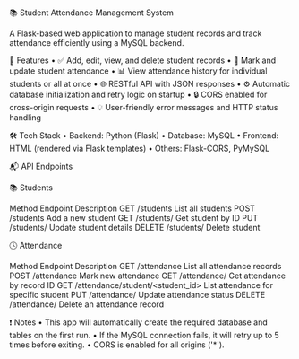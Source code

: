 📚 Student Attendance Management System

A Flask-based web application to manage student records and track attendance efficiently using a MySQL backend.

🚀 Features
	•	✅ Add, edit, view, and delete student records
	•	📅 Mark and update student attendance
	•	📊 View attendance history for individual students or all at once
	•	🌐 RESTful API with JSON responses
	•	⚙️ Automatic database initialization and retry logic on startup
	•	🔒 CORS enabled for cross-origin requests
	•	💡 User-friendly error messages and HTTP status handling

🛠️ Tech Stack
	•	Backend: Python (Flask)
	•	Database: MySQL
	•	Frontend: HTML (rendered via Flask templates)
	•	Others: Flask-CORS, PyMySQL

📬 API Endpoints

📚 Students

Method	Endpoint	Description
GET	/students	List all students
POST	/students	Add a new student
GET	/students/<id>	Get student by ID
PUT	/students/<id>	Update student details
DELETE	/students/<id>	Delete student

🕓 Attendance

Method	Endpoint	Description
GET	/attendance	List all attendance records
POST	/attendance	Mark new attendance
GET	/attendance/<id>	Get attendance by record ID
GET	/attendance/student/<student_id>	List attendance for specific student
PUT	/attendance/<id>	Update attendance status
DELETE	/attendance/<id>	Delete an attendance record

❗ Notes
	•	This app will automatically create the required database and tables on the first run.
	•	If the MySQL connection fails, it will retry up to 5 times before exiting.
	•	CORS is enabled for all origins ('*').
